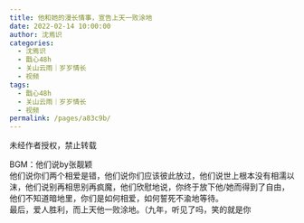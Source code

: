 ```yaml
---
title: 他和她的漫长情事，宣告上天一败涂地
date: 2022-02-14 10:00:00
author: 沈焉识
categories: 
  - 沈焉识
  - 戬心48h
  - 关山云雨｜岁岁情长
  - 视频
tags: 
  - 戬心48h
  - 关山云雨｜岁岁情长
  - 视频
permalink: /pages/a83c9b/
---
```


<iframeComp ihtml="https://player.bilibili.com/player.html?aid=338886096&cid=507302665&page=1&danmaku=1&high_quality=1"></iframeComp>

未经作者授权，禁止转载

BGM：他们说by张靓颖  
他们说你们两个相爱是错，他们说你们应该彼此放过，他们说世上根本没有相濡以沫，他们说别再相思别再疯魔，他们欣慰地说，你终于放下他/她而得到了自由，他们不知道暗地里，你们是如何相爱，如何誓死不渝地等待。  
最后，爱人胜利，而上天他一败涂地。（九年，听见了吗，笑的就是你
<!-- more -->
